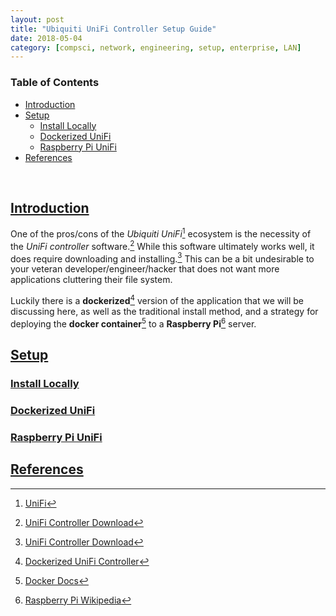 ```yaml
---
layout: post
title: "Ubiquiti UniFi Controller Setup Guide"
date: 2018-05-04
category: [compsci, network, engineering, setup, enterprise, LAN]
---
```

### <a name="toc"></a> Table of Contents
* [Introduction](#intro)
* [Setup](#setup)
  * [Install Locally](#local)
  * [Dockerized UniFi](#dockerunifi)
  * [Raspberry Pi UniFi](#unifipi)
* [References](#references)

<br>

## <a name="intro"></a> [Introduction](#toc)
One of the pros/cons of the *Ubiquiti UniFi*[^fn1] ecosystem is the necessity of the *UniFi controller* software.[^fn2] While this software ultimately works
well, it does require downloading and installing.[^fn2] This can be a bit undesirable to your veteran developer/engineer/hacker that does not want more applications cluttering their file system.

Luckily there is a **dockerized**[^fn3] version of the application that we will be discussing here, as well as the traditional install method, and a strategy for deploying the **docker container**[^fn4] to a **Raspberry Pi**[^fn5] server.


## <a name="setup"></a> [Setup](#toc)

### <a name="local"></a> [Install Locally](#toc)

### <a name="dockerunifi"></a> [Dockerized UniFi](#toc)

### <a name="unifirpi"></a> [Raspberry Pi UniFi](#toc)

## <a name="references"></a> [References](#toc)
[^fn1]: [UniFi](https://unifi-sdn.ubnt.com/#consolidate)
[^fn2]: [UniFi Controller Download](https://www.ubnt.com/download/unifi/)
[^fn3]: [Dockerized UniFi Controller](https://github.com/linuxserver/docker-unifi)
[^fn4]: [Docker Docs](https://docs.docker.com/engine/examples/)
[^fn5]: [Raspberry Pi Wikipedia](https://en.wikipedia.org/wiki/Raspberry_Pi)
